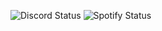<!--status-start-->
![Discord Status](https://img.shields.io/badge/Discord-dnd-red) ![Spotify Status](https://img.shields.io/badge/Listening%20to-Sleep%20Well%20by%20d4vd-1db954)
<!--status-end-->

